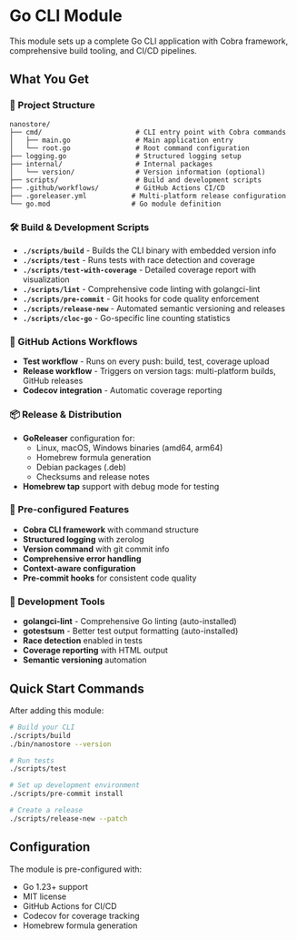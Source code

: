 # Go CLI Module

This module sets up a complete Go CLI application with Cobra framework, comprehensive build tooling, and CI/CD pipelines.

## What You Get

### 📁 Project Structure
```
nanostore/
├── cmd/                       # CLI entry point with Cobra commands
│   ├── main.go                # Main application entry
│   └── root.go                # Root command configuration
├── logging.go                 # Structured logging setup
├── internal/                  # Internal packages
│   └── version/               # Version information (optional)
├── scripts/                   # Build and development scripts
├── .github/workflows/         # GitHub Actions CI/CD
├── .goreleaser.yml           # Multi-platform release configuration
└── go.mod                    # Go module definition
```

### 🛠️ Build & Development Scripts
- **`./scripts/build`** - Builds the CLI binary with embedded version info
- **`./scripts/test`** - Runs tests with race detection and coverage
- **`./scripts/test-with-coverage`** - Detailed coverage report with visualization
- **`./scripts/lint`** - Comprehensive code linting with golangci-lint
- **`./scripts/pre-commit`** - Git hooks for code quality enforcement
- **`./scripts/release-new`** - Automated semantic versioning and releases
- **`./scripts/cloc-go`** - Go-specific line counting statistics

### 🚀 GitHub Actions Workflows
- **Test workflow** - Runs on every push: build, test, coverage upload
- **Release workflow** - Triggers on version tags: multi-platform builds, GitHub releases
- **Codecov integration** - Automatic coverage reporting

### 📦 Release & Distribution
- **GoReleaser** configuration for:
  - Linux, macOS, Windows binaries (amd64, arm64)
  - Homebrew formula generation
  - Debian packages (.deb)
  - Checksums and release notes
- **Homebrew tap** support with debug mode for testing

### 🔧 Pre-configured Features
- **Cobra CLI framework** with command structure
- **Structured logging** with zerolog
- **Version command** with git commit info
- **Comprehensive error handling**
- **Context-aware configuration**
- **Pre-commit hooks** for consistent code quality

### 🎯 Development Tools
- **golangci-lint** - Comprehensive Go linting (auto-installed)
- **gotestsum** - Better test output formatting (auto-installed)
- **Race detection** enabled in tests
- **Coverage reporting** with HTML output
- **Semantic versioning** automation

## Quick Start Commands

After adding this module:

```bash
# Build your CLI
./scripts/build
./bin/nanostore --version

# Run tests
./scripts/test

# Set up development environment
./scripts/pre-commit install

# Create a release
./scripts/release-new --patch
```

## Configuration

The module is pre-configured with:
- Go 1.23+ support
- MIT license
- GitHub Actions for CI/CD
- Codecov for coverage tracking
- Homebrew formula generation
